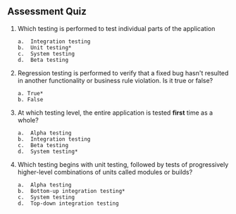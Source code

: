 ## Assessment Quiz

1. 	Which testing is performed to test individual parts of the application 

        a.  Integration testing
        b.	Unit testing*
        c.	System testing
        d.	Beta testing

2.	Regression testing is performed to verify that a fixed bug hasn't resulted in another functionality or business rule violation. Is it true or false?

        a. True*
        b. False

3.	At which testing level, the entire application is tested **first** time as a whole?

        a.	Alpha testing 
        b.	Integration testing
        c.	Beta testing
        d.	System testing*

4.	Which testing begins with unit testing, followed by tests of progressively higher-level combinations of units called modules or builds?

        a.	Alpha testing 
        b.	Bottom-up integration testing*
        c.	System testing
        d.	Top-down integration testing
